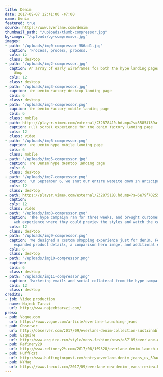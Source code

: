 ```yaml
---
title: Denim
date: 2017-09-07 12:41:00 -07:00
name: Denim
featured: true
source: https://www.everlane.com/denim
thumbnail_path: "/uploads/thumb-compressor.jpg"
bg-image: "/uploads/bg-compressor.jpg"
images:
- path: "/uploads/img0-compressor-586ad1.jpg"
  caption: 'Process, process, process. '
  cols: 12
  class: desktop
- path: "/uploads/img2-compressor.jpg"
  caption: An array of early wireframes for both the hype landing pages and Denim
    Shop
  cols: 12
  class: desktop
- path: "/uploads/img3-compressor.jpg"
  caption: The Denim Factory desktop landing page
  cols: 6
  class: desktop
- path: "/uploads/img4-compressor.png"
  caption: The Denim Factory mobile landing page
  cols: 6
  class: mobile
- path: https://player.vimeo.com/external/232878410.hd.mp4?s=55858139afe13fa7eff34043c2be0b8597bea3b0&profile_id=169
  caption: Full scroll experience for the denim factory landing page
  cols: 12
  class: video
- path: "/uploads/img6-compressor.png"
  caption: The Denim hype mobile landing page
  cols: 6
  class: mobile
- path: "/uploads/img5-compressor.jpg"
  caption: The Denim hype desktop landing page
  cols: 6
  class: desktop
- path: "/uploads/img7-compressor.png"
  caption: 'On September 6, we shut our entire website down in anticipation for denim. '
  cols: 12
  class: desktop
- path: https://player.vimeo.com/external/232875188.hd.mp4?s=6e79f702554fc5a05ef5368bb915d8dff4ea5235&profile_id=174
  caption: 
  cols: 12
  class: video
- path: "/uploads/img8-compressor.png"
  caption: 'The hype campaign ran for three weeks, and brought customers to an immersive
    web experience where they could preview the styles and watch the campaign videos. '
  cols: 12
  class: desktop
- path: "/uploads/img9-compressor.png"
  caption: 'We designed a custom shopping experience just for denim. Features included
    expanded product details, a comparison hero image, and additional editorial photos. '
  cols: 6
  class: desktop
- path: "/uploads/img10-compressor.png"
  caption: 
  cols: 6
  class: desktop
- path: "/uploads/img11-compressor.png"
  caption: 'Marketing emails and social collateral from the hype campaign.  '
  cols: 12
  class: desktop
credits:
- job: Video production
  name: Najeeb Tarazi
  url: http://www.najeebtarazi.com/
press:
- pub: Vogue.com
  url: https://www.vogue.com/article/everlane-launching-jeans
- pub: Observer
  url: http://observer.com/2017/09/everlane-denim-collection-sustainable/
- pub: Esquire
  url: http://www.esquire.com/style/mens-fashion/news/a57185/everlane-denim-jeans-launch/
- pub: Refinery29
  url: http://www.refinery29.com/2017/08/169328/everlane-denim-launch-new-jeans-styles
- pub: HuffPost
  url: http://www.huffingtonpost.com/entry/everlane-denim-jeans_us_59aeb88fe4b0354e440cab53
- pub: NYMag
  url: https://www.thecut.com/2017/09/everlane-new-denim-jeans-review.html
---
```


